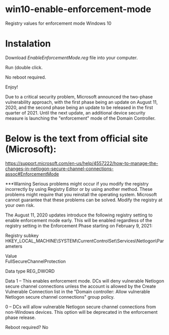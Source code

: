 # win10-enable-enforcement-mode
Registry values for enforcement mode Windows 10

# Instalation
Download *EnableEnforcementMode.reg* file into your computer.

Run (double click.

No reboot required.

Enjoy!



Due to a critical security problem, Microsoft announced the two-phase vulnerability approach, with the first phase being an update on August 11, 2020, and the second phase being an update to be released in the first quarter of 2021. Until the next update, an additional device security measure is launching the "enforcement" mode of the Domain Controller. 


# Below is the text from official site (Microsoft):
https://support.microsoft.com/en-us/help/4557222/how-to-manage-the-changes-in-netlogon-secure-channel-connections-assoc#EnforcementMode

***Warning 
Serious problems might occur if you modify the registry incorrectly by using Registry Editor or by using another method. These problems might require that you reinstall the operating system. Microsoft cannot guarantee that these problems can be solved. Modify the registry at your own risk.

The August 11, 2020 updates introduce the following registry setting to enable enforcement mode early. This will be enabled regardless of the registry setting in the Enforcement Phase starting on February 9, 2021: 

Registry subkey	
HKEY_LOCAL_MACHINE\SYSTEM\CurrentControlSet\Services\Netlogon\Parameters

Value	
FullSecureChannelProtection

Data 
type	REG_DWORD

Data
1 – This enables enforcement mode. DCs will deny vulnerable Netlogon secure channel connections unless the account is allowed by the Create Vulnerable Connection list in the "Domain controller: Allow vulnerable Netlogon secure channel connections" group policy.  

0 – DCs will allow vulnerable Netlogon secure channel connections from non-Windows devices. This option will be deprecated in the enforcement phase release.


Reboot required?	No
